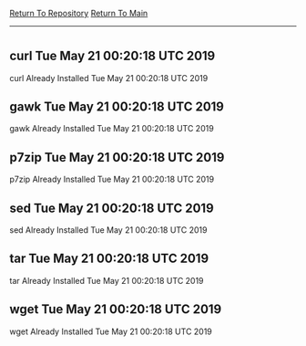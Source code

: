 [Return To Repository](https://github.com/deathbybandaid/piholeparser/)
[Return To Main](https://github.com/deathbybandaid/piholeparser/blob/master/RecentRunLogs/Mainlog.md)
____________________________________
# 
## curl Tue May 21 00:20:18 UTC 2019
curl Already Installed Tue May 21 00:20:18 UTC 2019
## gawk Tue May 21 00:20:18 UTC 2019
gawk Already Installed Tue May 21 00:20:18 UTC 2019
## p7zip Tue May 21 00:20:18 UTC 2019
p7zip Already Installed Tue May 21 00:20:18 UTC 2019
## sed Tue May 21 00:20:18 UTC 2019
sed Already Installed Tue May 21 00:20:18 UTC 2019
## tar Tue May 21 00:20:18 UTC 2019
tar Already Installed Tue May 21 00:20:18 UTC 2019
## wget Tue May 21 00:20:18 UTC 2019
wget Already Installed Tue May 21 00:20:18 UTC 2019
